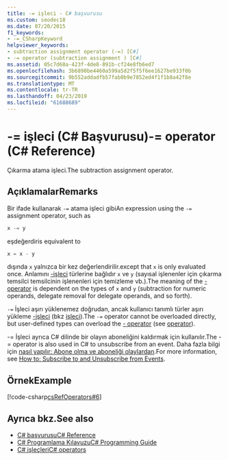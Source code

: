 ```yaml
---
title: -= işleci - C# başvurusu
ms.custom: seodec18
ms.date: 07/20/2015
f1_keywords:
- -=_CSharpKeyword
helpviewer_keywords:
- subtraction assignment operator (-=) [C#]
- -= operator (subtraction assignment ) [C#]
ms.assetid: 05c7d68a-423f-4de8-891b-cf24e8fb6ed7
ms.openlocfilehash: 3b6890be4460a599a5d2f5f5f6ee1627be933f0b
ms.sourcegitcommit: 9b552addadfb57fab0b9e7852ed4f1f1b8a42f8e
ms.translationtype: MT
ms.contentlocale: tr-TR
ms.lasthandoff: 04/23/2019
ms.locfileid: "61688689"
---
```

# <a name="--operator-c-reference"></a><span data-ttu-id="e499e-102">-= işleci (C# Başvurusu)</span><span class="sxs-lookup"><span data-stu-id="e499e-102">-= operator (C# Reference)</span></span>

<span data-ttu-id="e499e-103">Çıkarma atama işleci.</span><span class="sxs-lookup"><span data-stu-id="e499e-103">The subtraction assignment operator.</span></span>

## <a name="remarks"></a><span data-ttu-id="e499e-104">Açıklamalar</span><span class="sxs-lookup"><span data-stu-id="e499e-104">Remarks</span></span>

<span data-ttu-id="e499e-105">Bir ifade kullanarak `-=` atama işleci gibi</span><span class="sxs-lookup"><span data-stu-id="e499e-105">An expression using the `-=` assignment operator, such as</span></span>

```csharp
x -= y
```

 <span data-ttu-id="e499e-106">eşdeğerdir</span><span class="sxs-lookup"><span data-stu-id="e499e-106">is equivalent to</span></span>

```csharp
x = x - y
```

<span data-ttu-id="e499e-107">dışında `x` yalnızca bir kez değerlendirilir.</span><span class="sxs-lookup"><span data-stu-id="e499e-107">except that `x` is only evaluated once.</span></span> <span data-ttu-id="e499e-108">Anlamını [-işleci](subtraction-operator.md) türlerine bağlıdır `x` ve `y` (sayısal işlenenler için çıkarma temsilci temsilcinin işlenenleri için temizleme vb.).</span><span class="sxs-lookup"><span data-stu-id="e499e-108">The meaning of the [- operator](subtraction-operator.md) is dependent on the types of `x` and `y` (subtraction for numeric operands, delegate removal for delegate operands, and so forth).</span></span>

<span data-ttu-id="e499e-109">`-=` İşleci aşırı yüklenemez doğrudan, ancak kullanıcı tanımlı türler aşırı yükleme [-işleci](subtraction-operator.md) (bkz [işleci](../keywords/operator.md)).</span><span class="sxs-lookup"><span data-stu-id="e499e-109">The `-=` operator cannot be overloaded directly, but user-defined types can overload the [- operator](subtraction-operator.md) (see [operator](../keywords/operator.md)).</span></span>

<span data-ttu-id="e499e-110">-= İşleci ayrıca C# dilinde bir olayın aboneliğini kaldırmak için kullanılır.</span><span class="sxs-lookup"><span data-stu-id="e499e-110">The -= operator is also used in C# to unsubscribe from an event.</span></span> <span data-ttu-id="e499e-111">Daha fazla bilgi için [nasıl yapılır: Abone olma ve aboneliği olaylardan](../../programming-guide/events/how-to-subscribe-to-and-unsubscribe-from-events.md).</span><span class="sxs-lookup"><span data-stu-id="e499e-111">For more information, see [How to: Subscribe to and Unsubscribe from Events](../../programming-guide/events/how-to-subscribe-to-and-unsubscribe-from-events.md).</span></span>

## <a name="example"></a><span data-ttu-id="e499e-112">Örnek</span><span class="sxs-lookup"><span data-stu-id="e499e-112">Example</span></span>

[!code-csharp[csRefOperators#6](~/samples/snippets/csharp/VS_Snippets_VBCSharp/csrefOperators/CS/csrefOperators.cs#6)]

## <a name="see-also"></a><span data-ttu-id="e499e-113">Ayrıca bkz.</span><span class="sxs-lookup"><span data-stu-id="e499e-113">See also</span></span>

- [<span data-ttu-id="e499e-114">C# başvurusu</span><span class="sxs-lookup"><span data-stu-id="e499e-114">C# Reference</span></span>](../index.md)
- [<span data-ttu-id="e499e-115">C# Programlama Kılavuzu</span><span class="sxs-lookup"><span data-stu-id="e499e-115">C# Programming Guide</span></span>](../../programming-guide/index.md)
- [<span data-ttu-id="e499e-116">C# işleçleri</span><span class="sxs-lookup"><span data-stu-id="e499e-116">C# operators</span></span>](index.md)
